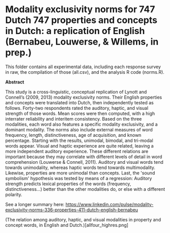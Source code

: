 # Modality exclusivity norms for 747 Dutch 747 properties and concepts in Dutch: a replication of English (Bernabeu, Louwerse, & Willems, in prep.)

This folder contains all experimental data, including each response survey in raw, the compilation of those (all.csv), and the analysis R code (norms.R).

**Abstract** 

This study is a cross-linguistic, conceptual replication of Lynott and Connell’s (2009, 2013) modality exclusivity norms. Their English properties and concepts were translated into Dutch, then independently tested as follows. Forty-two respondents rated the auditory, haptic, and visual strength of those words. Mean scores were then computed, with a high interrater reliability and interitem consistency. Based on the three modalities, each word also features a specific modality exclusivity, and a dominant modality. The norms also include external measures of word frequency, length, distinctiveness, age of acquisition, and known percentage. Starting with the results, unimodal, bimodal, and tri-modal words appear. Visual and haptic experience are quite related, leaving a more independent auditory experience. These different relations are important because they may correlate with different levels of detail in word comprehension (Louwerse &amp; Connell, 2011). Auditory and visual words tend towards unimodality, whereas haptic words tend towards multimodality. Likewise, properties are more unimodal than concepts. Last, the 'sound symbolism' hypothesis was tested by means of a regression: Auditory strength predicts lexical properties of the words (frequency, distinctiveness...) better than the other modalities do, or else with a different polarity.

See a longer summary here: https://www.linkedin.com/pulse/modality-exclusivity-norms-336-properties-411-dutch-english-bernabeu 

(The relation among auditory, haptic, and visual modalities in property and concept words, in English and Dutch.)[allfour_highres.png]
